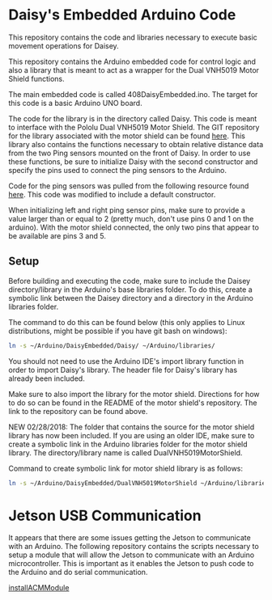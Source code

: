 # Daisy's Embedded Arduino Code
This repository contains the code and libraries necessary to execute basic movement operations for Daisey.

This repository contains the Arduino embedded code for control logic and also a library that is meant to act as a wrapper for the Dual VNH5019 Motor Shield functions.

The main embedded code is called 408DaisyEmbedded.ino. The target for this code is a basic Arduino UNO board.

The code for the library is in the directory called Daisy. This code is meant to interface with the Pololu Dual VNH5019 Motor Shield. The GIT repository for the library associated with the motor shield can be found [here](https://github.com/pololu/dual-vnh5019-motor-shield). This library also contains the functions necessary to obtain relative distance data from the two Ping sensors mounted on the front of Daisy. In order to use these functions, be sure to initialize Daisy with the second constructor and specify the pins used to connect the ping sensors to the Arduino.

Code for the ping sensors was pulled from the following resource found [here](https://playground.arduino.cc/Code/NewPing). This code was modified to include a default constructor.

When initializing left and right ping sensor pins, make sure to provide a value larger than or equal to 2 (pretty much, don't use pins 0 and 1 on the arduino).
With the motor shield connected, the only two pins that appear to be available are pins 3 and 5.

## Setup
Before building and executing the code, make sure to include the Daisey directory/library in the Arduino's base libraries folder. To do this, create a symbolic link between the Daisey directory and a directory in the Arduino libraries folder.

The command to do this can be found below (this only applies to Linux distributions, might be possible if you have git bash on windows):
```bash
ln -s ~/Arduino/DaisyEmbedded/Daisy/ ~/Arduino/libraries/
```
You should not need to use the Arduino IDE's import library function in order to import Daisy's library. The header file for Daisy's library has already been included.

Make sure to also import the library for the motor shield. Directions for how to do so can be found in the README of the motor shield's repository. The link to the repository can be found above.

NEW 02/28/2018: The folder that contains the source for the motor shield library has now been included. If you are using an older IDE, make sure to create a symbolic link in the Arduino libraries folder for the motor shield library. The directory/library name is called DualVNH5019MotorShield.

Command to create symbolic link for motor shield library is as follows:
```bash
ln -s ~/Arduino/DaisyEmbedded/DualVNH5019MotorShield ~/Arduino/libraries
```

# Jetson USB Communication
It appears that there are some issues getting the Jetson to communicate with an Arduino. The following repository contains the scripts necessary to setup a module that will allow the Jetson to communicate with an Arduino microcontroller. This is important as it enables the Jetson to push code to the Arduino and do serial communication.

[installACMModule](https://github.com/jetsonhacks/installACMModule)
